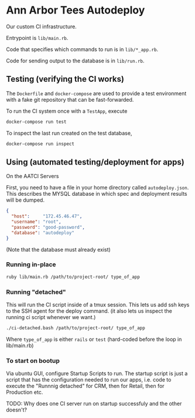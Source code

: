 # Ann Arbor Tees Autodeploy

Our custom CI infrastructure.

Entrypoint is `lib/main.rb`.

Code that specifies which commands to run is in `lib/*_app.rb`.

Code for sending output to the database is in `lib/run.rb`.



## Testing (verifying the CI works)

The `Dockerfile` and `docker-compose` are used to provide a test environment
with a fake git repository that can be fast-forwarded.

To run the CI system once with a `TestApp`, execute

```bash
docker-compose run test
```

To inspect the last run created on the test database,

```bash
docker-compose run inspect
```

## Using (automated testing/deployment for apps)

On the AATCI Servers

First, you need to have a file in your home directory called `autodeploy.json`.
This describes the MYSQL database in which spec and deployment results will be dumped.

```json
{
  "host":     "172.45.46.47",
  "username": "root",
  "password": "good-password",
  "database": "autodeploy"
}
```

(Note that the database must already exist)

### Running in-place
```bash
ruby lib/main.rb /path/to/project-root/ type_of_app
```

### Running "detached"
This will run the CI script inside of a tmux session.
This lets us add ssh keys to the SSH agent for the deploy command.
(it also lets us inspect the running ci script whenever we want.)

```bash
./ci-detached.bash /path/to/project-root/ type_of_app
```

Where `type_of_app` is either `rails` or `test` (hard-coded before the loop in lib/main.rb)

### To start on bootup

Via ubuntu GUI, configure Startup Scripts to run. The startup script is just a script that has the configuration needed to run our apps, i.e. code to execute the "Runnnig detached" for CRM, then for Retail, then for Production etc.

TODO: Why does one CI server run on startup successfuly and the other doesn't?
